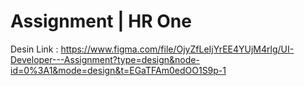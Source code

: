 # Assignment | HR One

Desin Link : https://www.figma.com/file/OjyZfLeIjYrEE4YUjM4rlg/UI-Developer---Assignment?type=design&node-id=0%3A1&mode=design&t=EGaTFAm0edOO1S9p-1